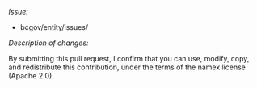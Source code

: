 *Issue:*

- bcgov/entity/issues/

*Description of changes:*


By submitting this pull request, I confirm that you can use, modify, copy, and redistribute this contribution, under the terms of the namex license (Apache 2.0).
